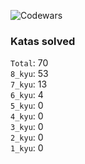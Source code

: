 ![Codewars](https://www.codewars.com/users/PheRum/badges/large)

### Katas solved

`Total`: 70 \
`8_kyu`: 53 \
`7_kyu`: 13 \
`6_kyu`: 4 \
`5_kyu`: 0 \
`4_kyu`: 0 \
`3_kyu`: 0 \
`2_kyu`: 0 \
`1_kyu`: 0

